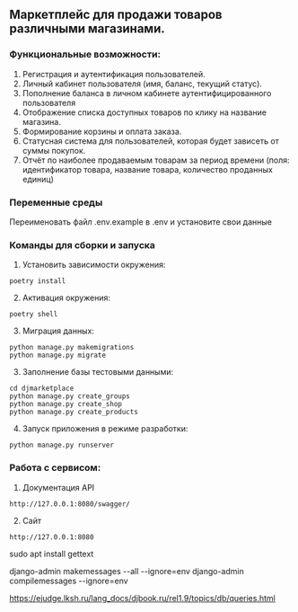## Маркетплейс для продажи товаров различными магазинами.

### Функциональные возможности:
1. Регистрация и аутентификация пользователей.
2. Личный кабинет пользователя (имя, баланс, текущий статус).
3. Пополнение баланса в личном кабинете аутентифицированного пользователя
4. Отображение списка доступных товаров по клику на название магазина.
5. Формирование корзины и оплата заказа.
6. Статусная система для пользователей, которая будет зависеть от суммы покупок.
7. Отчёт по наиболее продаваемым товарам за период времени (поля: идентификатор товара, название товара, количество проданных единиц)


### Переменные среды
Переименовать файл .env.example в .env и установите свои данные

### Команды для сборки и запуска

1. Установить зависимости окружения: 
```
poetry install
```
2. Активация окружения: 
```
poetry shell
```
3. Миграция данных: 
```
python manage.py makemigrations
python manage.py migrate
```
3. Заполнение базы тестовыми данными:
```
cd djmarketplace
python manage.py create_groups
python manage.py create_shop
python manage.py create_products
```

4. Запуск приложения в режиме разработки:
```
python manage.py runserver
```

### Работа с сервисом:
1. Документация API
```
http://127.0.0.1:8080/swagger/
```
2. Сайт
```
http://127.0.0.1:8080
```

sudo apt install gettext

django-admin makemessages --all --ignore=env
django-admin compilemessages --ignore=env


https://ejudge.lksh.ru/lang_docs/djbook.ru/rel1.9/topics/db/queries.html